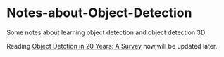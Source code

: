 # Notes-about-Object-Detection
Some notes about learning object detection and object detection 3D

Reading [Object Detction in 20 Years: A Survey](arxiv.org/abs/1905.05055) now,will be updated later.
